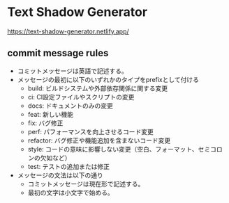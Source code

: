 # Text Shadow Generator

https://text-shadow-generator.netlify.app/

## commit message rules

- コミットメッセージは英語で記述する。
- メッセージの最初に以下のいずれかのタイプをprefixとして付ける
  - build: ビルドシステムや外部依存関係に関する変更
  - ci: CI設定ファイルやスクリプトの変更
  - docs: ドキュメントのみの変更
  - feat: 新しい機能
  - fix: バグ修正
  - perf: パフォーマンスを向上させるコード変更
  - refactor: バグ修正や機能追加を含まないコード変更
  - style: コードの意味に影響しない変更（空白、フォーマット、セミコロンの欠如など）
  - test: テストの追加または修正
- メッセージの文法は以下の通り
  - コミットメッセージは現在形で記述する。
  - 最初の文字は小文字で始める。
